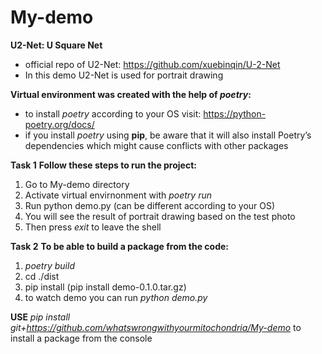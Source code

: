 # My-demo
**U2-Net: U Square Net**
- official repo of U2-Net: https://github.com/xuebinqin/U-2-Net
- In this demo U2-Net is used for portrait drawing

**Virtual environment was created with the help of *poetry*:**
- to install *poetry* according to your OS visit: https://python-poetry.org/docs/
- if you install *poetry* using **pip**, be aware that it will also install Poetry’s dependencies which might cause conflicts with other packages


**Task 1**
**Follow these steps to run the project:**
 1. Go to My-demo directory
 2. Activate virtual envirnonment with *poetry run*
 3. Run python demo.py (can be different according to your OS)
 4. You will see the result of portrait drawing based on the test photo
 5. Then press *exit* to leave the shell
 
 
**Task 2**
**To be able to build a package from the code:**
1. *poetry build*
2. cd ./dist
3. pip install <source file> (pip install demo-0.1.0.tar.gz)
4. to watch demo you can run *python demo.py*

**USE** *pip install git+https://github.com/whatswrongwithyourmitochondria/My-demo* 
to install a package from the console 
